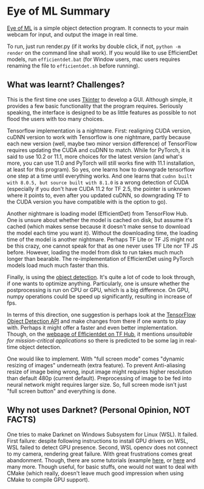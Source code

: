 # Eye of ML Summary

[Eye of ML](https://github.com/Wabinab/eye_of_ml) is a simple object detection program. It connects to your main webcam for input, and output the image in real time. 

To run, just run render.py (if it works by double click, if not, `python -m render` on the command line shall work). If you would like to use EfficientDet models, run `efficientdet.bat` (for Window users, mac users requires renaming the file to `efficientdet.sh` before running). 

## What was learnt? Challenges?
This is the first time one uses [Tkinter](https://wiki.python.org/moin/TkInter) to develop a GUI. Although simple, it provides a few basic functionality that the program requires. Seriously speaking, the interface is designed to be as little features as possible to not flood the users with too many choices. 

Tensorflow implementation is a nightmare. First: realigning CUDA version, cuDNN version to work with Tensorflow is one nightmare, partly because each new version (well, maybe two minor version difference) of TensorFlow requires updating the CUDA and cuDNN to match. While for PyTorch, it is said to use 10.2 or 11.1, more choices for the latest version (and what's more, you can use 11.0 and PyTorch will still works fine with 11.1 installation, at least for this program). So yes, one learns how to downgrade tensorflow one step at a time until everything works. And one learns that `cudnn built with 8.0.5, but source built with 8.1.0` is a wrong detection of CUDA (especially if you don't have CUDA 11.2 for TF 2.5, the pointer is unknown where it points to, even after you updated cuDNN, so downgrading TF to the CUDA version you have compatible with is the option to go). 

Another nightmare is loading model (EfficientDet) from TensorFlow Hub. One is unsure about whether the model is cached on disk, but assume it's cached (which makes sense because it doesn't make sense to download the model each time you want it). Without the downloading time, the loading time of the model is another nightmare. Perhaps TF Lite or TF JS might not be this crazy, one cannot speak for that as one never uses TF Lite nor TF JS before. However, loading the model from disk to run takes much much longer than bearable. The re-implementation of EfficientDet using PyTorch models load much much faster than this. 

Finally, is using the [object detection](https://github.com/tensorflow/models/tree/master/research/object_detection). It's quite a lot of code to look through, if one wants to optimize anything. Particularly, one is unsure whether the postprocessing is run on CPU or GPU, which is a big difference. On GPU, numpy operations could be speed up significantly, resulting in increase of fps. 

In terms of this direction, one suggestion is perhaps look at the [TensorFlow Object Detection API](https://github.com/tensorflow/models/tree/master/research/object_detection) and make changes from there if one wants to play with. Perhaps it might offer a faster and even better implementation. Though, on the [webpage of Efficientdet on TF Hub](https://tfhub.dev/tensorflow/efficientdet/d0/1), it mentions *unsuitable for mission-critical applications* so there is predicted to be some lag in real-time object detection. 

One would like to implement. With "full screen mode" comes "dynamic resizing of images" underneath (extra feature). To prevent Anti-aliasing resize of image being wrong, input image might requires higher resolution than default 480p (current default). Preprocessing of image to be fed into neural network might requires larger size. So, full screen mode isn't just "full screen button" and everything is done. 

## Why not uses Darknet? (Personal Opinion, **NOT FACTS**)
One tries to make Darknet on Windows Subsystem for Linux (WSL). It failed. First failure: despite following instructions to install GPU drivers on WSL, WSL failed to detect GPU presence. Second, WSL opencv does not connect to my camera, rendering great failure. With great frustrations comes great abandonment. Though, there are some tutorials (example [here](https://medium.com/analytics-vidhya/installing-darknet-on-windows-462d84840e5a), or [here](https://gitee.com/suiyifan/darknet) and many more. Though useful, for basic stuffs, one would not want to deal with CMake (which really, doesn't leave much good impression when using CMake to compile GPU support). 
